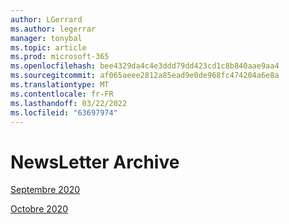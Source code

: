 ```yaml
---
author: LGerrard
ms.author: legerrar
manager: tonybal
ms.topic: article
ms.prod: microsoft-365
ms.openlocfilehash: bee4329da4c4e3ddd79dd423cd1c8b840aae9aa4
ms.sourcegitcommit: af065aeee2812a85ead9e0de968fc474204a6e8a
ms.translationtype: MT
ms.contentlocale: fr-FR
ms.lasthandoff: 03/22/2022
ms.locfileid: "63697974"
---
```

# <a name="newsletter-archive"></a>NewsLetter Archive

[Septembre 2020](https://github.com/MicrosoftDocs/OfficeDocs-AppCompliance-pr/blob/master/Apps/docs/September%202020.md)

[Octobre 2020](https://github.com/MicrosoftDocs/OfficeDocs-AppCompliance-pr/blob/master/Apps/docs/October%202020.md)
